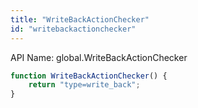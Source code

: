```yaml
---
title: "WriteBackActionChecker"
id: "writebackactionchecker"
---
```


API Name: global.WriteBackActionChecker

```js
function WriteBackActionChecker() {
	return "type=write_back";
}
```